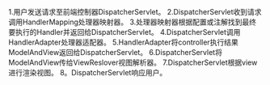 1.用户发送请求至前端控制器DispatcherServlet。
2.DispatcherServlet收到请求调用HandlerMapping处理器映射器。
3.处理器映射器根据配置或注解找到最终要执行的Handler并返回给DispatcherServlet。
4.DispatcherServlet调用HandlerAdapter处理器适配器。
5.HandlerAdapter将controller执行结果ModelAndView返回给DispatcherServlet。
6.DispatcherServlet将ModelAndView传给ViewReslover视图解析器。
7.DispatcherServlet根据view进行渲染视图。
8。DispatcherServlet响应用户。
